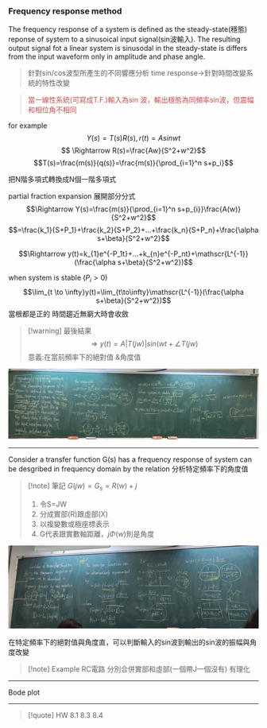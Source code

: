 ### Frequency response method

The frequency response of a system is defined as the steady-state(穩態) reponse of system to a sinusoical input signal(sin波輸入). The resulting output signal fot a linear system is sinusodal in the steady-state is differs from the input waveform only in amplitude and phase angle.

>針對sin/cos波型所產生的不同響應分析
>time response->針對時間改變系統的特性改變

><font color="#c0504d">當一線性系統(可寫成T.F.)輸入為sin 波，輸出穩態為同頻率sin波，但震幅和相位角不相同</font>

for example
$$Y(s)=T(s)R(s),r(t)=Asinwt$$
$$  \Rightarrow R(s)=\frac{Aw}{S^2+w^2}$$
$$T(s)=\frac{m(s)}{q(s)}=\frac{m(s)}{\prod_{i=1}^n s+p_i}$$

把N階多項式轉換成N個一階多項式

partial fraction expansion 展開部分分式
$$\Rightarrow Y(s)=\frac{m(s)}{\prod_{i=1}^n s+p_{i}}\frac{A(w)}{S^2+w^2}$$
$$=\frac{k_1}{S+P_1}+\frac{k_2}{S+P_2}+...+\frac{k_n}{S+P_n}+\frac{\alpha s+\beta}{S^2+w^2}$$

$$\Rightarrow y(t)=k_{1}e^{-P_1t}+...+k_{n}e^{-P_nt}+\mathscr{L^{-1}}(\frac{\alpha s+\beta}{S^2+w^2})$$



when system is stable ($P_i>0$)
$$\lim_{t \to \infty}y(t)=\lim_{t\to\infty}\mathscr{L^{-1}}(\frac{\alpha s+\beta}{S^2+w^2})$$
當根都是正的 時間趨近無窮大時會收斂

>[!warning] 最後結果
>$$\Rightarrow y(t)=A|T(jw)|sin(wt+\angle {T(jw)}$$
>意義:在當前頻率下的絕對值 &角度值


![|900](https://raw.githubusercontent.com/Ash0645/image_remote/main/202305240148828.jpg?token=AZUUVI4HO6MEGATCTK5JVUDENT6JG)

---

Consider a transfer function G(s) has a frequency response of system can be desgribed in frequency domain by the relation 
分析特定頻率下的角度值

>[!note] 筆記
>$G(jw)=G_{s}=R(w)+j$
>1. 令S=JW
>2. 分成實部(R)跟虛部(X)
>3. 以複變數或極座標表示
>4. G代表跟實數軸距離，$j\Phi(w)$則是角度


![|650](https://raw.githubusercontent.com/Ash0645/image_remote/main/202305240214942.jpg?token=AZUUVI6SNYSMVEXPAWJ27D3ENUBLA)
>


在特定頻率下的絕對值與角度直，可以判斷輸入的sin波到輸出的sin波的振幅與角度改變

>[!note] Example RC電路
>分別合併實部和虛部(一個帶J一個沒有)
>有理化


---
Bode plot

---
>[!quote] HW
>8.1
>8.3
>8.4

